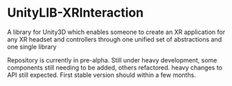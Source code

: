 # UnityLIB-XRInteraction
A library for Unity3D which enables someone to create an XR application for any XR headset and controllers through one unified set of abstractions and one single library

Repository is currently in pre-alpha. Still under heavy development, some components still needing to be added, others refactored. heavy changes to API still expected. First stable version should within a few months.
